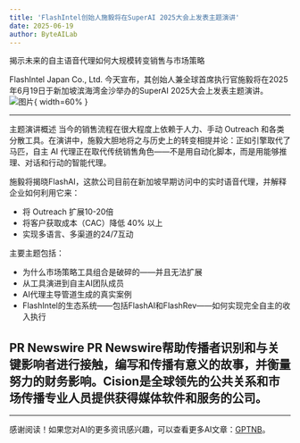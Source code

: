 ```yaml
---
title: 'FlashIntel创始人施毅将在SuperAI 2025大会上发表主题演讲'
date: 2025-06-19
author: ByteAILab
---
```


揭示未来的自主语音代理如何大规模转变销售与市场策略

FlashIntel Japan Co., Ltd. 今天宣布，其创始人兼全球首席执行官施毅将在2025年6月19日于新加坡滨海湾金沙举办的SuperAI 2025大会上发表主题演讲。![图片](https://ai-techpark.com/wp-content/uploads/FlashIntel.jpg){ width=60% }

---


主题演讲概述
当今的销售流程在很大程度上依赖于人力、手动 Outreach 和各类分散工具。在演讲中，施毅大胆地将之与历史上的转变相提并论：正如引擎取代了马匹，自主 AI 代理正在取代传统销售角色——不是用自动化脚本，而是用能够推理、对话和行动的智能代理。

施毅将揭晓FlashAI，这款公司目前在新加坡早期访问中的实时语音代理，并解释企业如何利用它来：

- 将 Outreach 扩展10-20倍
- 将客户获取成本（CAC）降低 40% 以上
- 实现多语言、多渠道的24/7互动

主要主题包括：

- 为什么市场策略工具组合是破碎的——并且无法扩展
- 从工具演进到自主AI团队成员
- AI代理主导管道生成的真实案例
- FlashIntel的生态系统——包括FlashAI和FlashRev——如何实现完全自主的收入执行

PR Newswire
PR Newswire帮助传播者识别和与关键影响者进行接触，编写和传播有意义的故事，并衡量努力的财务影响。Cision是全球领先的公共关系和市场传播专业人员提供获得媒体软件和服务的公司。
---
---
感谢阅读！如果您对AI的更多资讯感兴趣，可以查看更多AI文章：[GPTNB](https://gptnb.com)。
